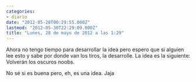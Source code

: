 ```yaml
---
categories:
- diario
date: "2012-05-28T00:29:55.000Z"
lastmod: "2012-05-30T22:29:09.000Z"
title: "Lunes, 28 de mayo de 2012 a las 1:29"
---
```


Ahora no tengo tiempo para desarrollar la idea pero espero que si alguien lee esto y sabe por donde van los tiros, la desarrolle. La idea es la siguiente: Volverán los oscuros noobs. 

No sé si es buena pero, eh, es una idea. Jaja